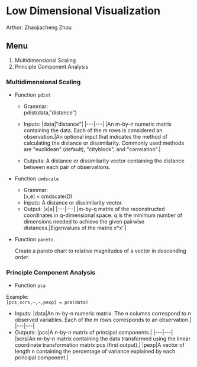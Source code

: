 # Low Dimensional Visualization

Arthor: Zhaojiacheng Zhou

## Menu

1. Multidimensional Scaling
2. Principle Component Analysis

### Multidimensional Scaling

- Function `pdist`

  - Grammar:  
      pdist(data,"distance")

  - Inputs:
    |data|"distance"|
    |---|---|
    |An m-by-n numeric matrix containing the data. Each of the m rows is considered an observation.|An optional input that indicates the method of calculating the distance or dissimilarity. Commonly used methods are "euclidean" (default), "cityblock", and "correlation".|

  - Outputs: A distance or dissimilarity vector containing the distance between each pair of observations.

- Function `cmdscale`

  - Grammar:  
      [x,e] = cmdscale(D)
  - Inputs: A distance or dissimilarity vector.
  - Output:
    |x|e|
    |---|---|
    |m-by-q matrix of the reconstructed coordinates in q-dimensional space. q is the minimum number of dimensions needed to achieve the given pairwise distances.|Eigenvalues of the matrix x*x'.|

- Function `pareto`

  Create a pareto chart to relative magnitudes of a vector in descending order.

### Principle Component Analysis

- Function `pca`

Example:  
`[pcs,scrs,~,~,pexp] = pca(data)`

- Inputs:
  |data|An m-by-n numeric matrix. The n columns correspond to n observed variables. Each of the m rows corresponds to an observation.|
  |---|---|
- Outputs:
  |pcs|A n-by-n matrix of principal components.|
  |---|---|
  |scrs|An m-by-n matrix containing the data transformed using the linear coordinate transformation matrix pcs (first output).|
  |pexp|A vector of length n containing the percentage of variance explained by each principal component.|
